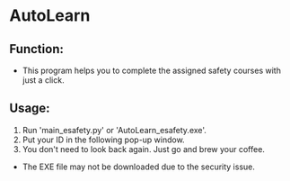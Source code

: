 # AutoLearn

## Function:
* This program helps you to complete the assigned safety courses with just a click.

## Usage:
1. Run 'main_esafety.py' or 'AutoLearn_esafety.exe'.
2. Put your ID in the following pop-up window.
3. You don't need to look back again. Just go and brew your coffee.
* The EXE file may not be downloaded due to the security issue.
